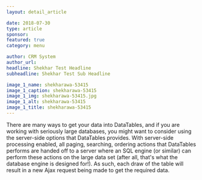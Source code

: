 ```yaml
---
layout: detail_article

date: 2018-07-30
type: article
sponsor:
featured: true
category: menu

author: CRM System
author_url:
headline: Shekhar Test Headline
subheadline: Shekhar Test Sub Headline

image_1_name: shekharawa-53415
image_1_caption: shekharawa-53415
image_1_img: shekharawa-53415.jpg
image_1_alt: shekharawa-53415
image_1_title: shekharawa-53415
---
```


Th<!--more-->ere are many ways to get your data into DataTables, and if you are working with seriously large databases, you might want to consider using the server-side options that DataTables provides. With server-side processing enabled, all paging, searching, ordering actions that DataTables performs are handed off to a server where an SQL engine (or similar) can perform these actions on the large data set (after all, that's what the database engine is designed for!). As such, each draw of the table will result in a new Ajax request being made to get the required data.